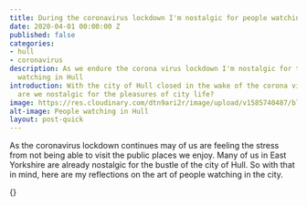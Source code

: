 ```yaml
---
title: During the coronavirus lockdown I'm nostalgic for people watching in Hull
date: 2020-04-01 00:00:00 Z
published: false
categories:
- hull
- coronavirus
description: As we endure the corona virus lockdown I'm nostalgic for the art of people
  watching in Hull
introduction: With the city of Hull closed in the wake of the corona virus pandemic,
  are we nostalgic for the pleasures of city life?
image: https://res.cloudinary.com/dtn9ari2r/image/upload/v1585740487/blog/2017-11-27_12-48-51_016.jpg
alt-image: People watching in Hull
layout: post-quick
---
```


As the coronavirus lockdown continues may of us are feeling the stress from not being able to visit the public places we enjoy. Many of us in East Yorkshire are already nostalgic for the bustle of the city of Hull. So with that in mind, here are my reflections on the art of people watching in the city.


![](){}


